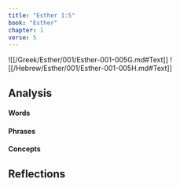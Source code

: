 ```yaml
---
title: "Esther 1:5"
book: "Esther"
chapter: 1
verse: 5
---
```

![[/Greek/Esther/001/Esther-001-005G.md#Text]]
![[/Hebrew/Esther/001/Esther-001-005H.md#Text]]

## Analysis

#### Words

#### Phrases

#### Concepts

## Reflections
